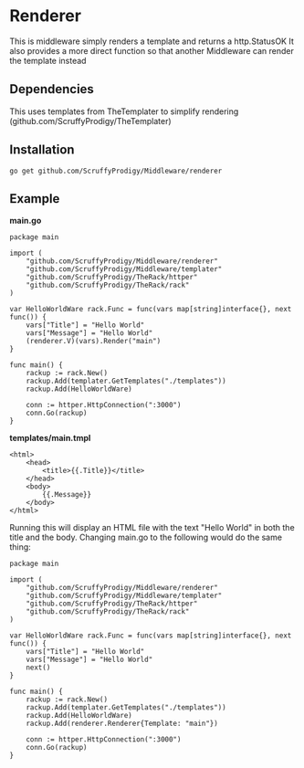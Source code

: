 #	Renderer
This is middleware simply renders a template and returns a http.StatusOK
It also provides a more direct function so that another Middleware can render the template instead

## 	Dependencies
This uses templates from TheTemplater to simplify rendering	(github.com/ScruffyProdigy/TheTemplater)

## 	Installation
`go get github.com/ScruffyProdigy/Middleware/renderer`

## 	Example

__main.go__

	package main

	import (
		"github.com/ScruffyProdigy/Middleware/renderer"
		"github.com/ScruffyProdigy/Middleware/templater"
		"github.com/ScruffyProdigy/TheRack/httper"
		"github.com/ScruffyProdigy/TheRack/rack"
	)

	var HelloWorldWare rack.Func = func(vars map[string]interface{}, next func()) {
		vars["Title"] = "Hello World"
		vars["Message"] = "Hello World"
		(renderer.V)(vars).Render("main")
	}

	func main() {
		rackup := rack.New()
		rackup.Add(templater.GetTemplates("./templates"))
		rackup.Add(HelloWorldWare)
		
		conn := httper.HttpConnection(":3000")
		conn.Go(rackup)
	}
	
	
__templates/main.tmpl__

	<html>
		<head>
			<title>{{.Title}}</title>
		</head>
		<body>
			{{.Message}}
		</body>
	</html>
	
Running this will display an HTML file with the text "Hello World" in both the title and the body.  Changing main.go to the following would do the same thing:

	package main

	import (
		"github.com/ScruffyProdigy/Middleware/renderer"
		"github.com/ScruffyProdigy/Middleware/templater"
		"github.com/ScruffyProdigy/TheRack/httper"
		"github.com/ScruffyProdigy/TheRack/rack"
	)

	var HelloWorldWare rack.Func = func(vars map[string]interface{}, next func()) {
		vars["Title"] = "Hello World"
		vars["Message"] = "Hello World"
		next()
	}

	func main() {
		rackup := rack.New()
		rackup.Add(templater.GetTemplates("./templates"))
		rackup.Add(HelloWorldWare)
		rackup.Add(renderer.Renderer{Template: "main"})

		conn := httper.HttpConnection(":3000")
		conn.Go(rackup)
	}
	